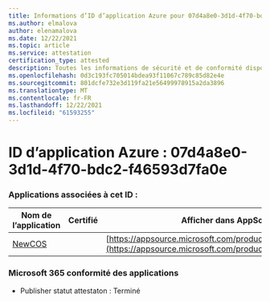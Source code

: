 ```yaml
---
title: Informations d’ID d’application Azure pour 07d4a8e0-3d1d-4f70-bdc2-f46593d7fa0e
ms.author: elmalova
author: elenamalova
ms.date: 12/22/2021
ms.topic: article
ms.service: attestation
certification_type: attested
description: Toutes les informations de sécurité et de conformité disponibles pour 07d4a8e0-3d1d-4f70-bdc2-f46593d7fa0e.
ms.openlocfilehash: 0d3c193fc705014bdea93f11067c789c85d82e4e
ms.sourcegitcommit: 801dcfe732e3d119fa21e56499978915a2da3896
ms.translationtype: MT
ms.contentlocale: fr-FR
ms.lasthandoff: 12/22/2021
ms.locfileid: "61593255"
---
```

# <a name="azure-app-id-07d4a8e0-3d1d-4f70-bdc2-f46593d7fa0e"></a>ID d’application Azure : 07d4a8e0-3d1d-4f70-bdc2-f46593d7fa0e


### <a name="apps-associated-with-this-id"></a>Applications associées à cet ID :
| **Nom de l’application** | **Certifié** | **Afficher dans AppSource** |
|--------------|---------------|-----------------------|
| [NewCOS](https://docs.microsoft.com/microsoft-365-app-certification/forward/WA200001104) |  | [https://appsource.microsoft.com/product/office/WA200001104](https://appsource.microsoft.com/product/office/WA200001104) |

### <a name="microsoft-365-app-compliance-status"></a>Microsoft 365 conformité des applications
- Publisher statut attestaton : Terminé
